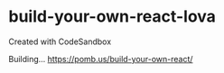 # build-your-own-react-lova

Created with CodeSandbox

Building...
<https://pomb.us/build-your-own-react/>
